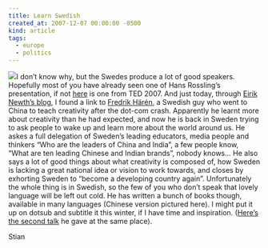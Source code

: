 ```yaml
---
title: Learn Swedish
created_at: 2007-12-07 00:00:00 -0500
kind: article
tags:
  - europe
  - politics
---
```


![](http://images.amazon.cn/m/md_bkbk621244.jpg)I don’t know why, but
the Swedes produce a lot of good speakers. Hopefully most of you have
already seen one of Hans Rossling’s presentation, if not
[here](http://www.ted.com/index.php/talks/view/id/140) is one from TED
2007. And just today, through [Eirik Newth’s
blog](http://newth.net/eirik/2007/12/07/vet-du-hvem-som-leder-india-og-kina/),
I found a link to [Fredrik Härén](http://interesting.org/), a Swedish
guy who went to China to teach creativity after the dot-com crash.
Apparently he learnt more about creativity than he had expected, and now
he is back in Sweden trying to ask people to wake up and learn more
about the world around us. He askes a full delegation of Sweden’s
leading educators, media people and thinkers “Who are the leaders of
China and India”, a few people know, “What are ten leading Chinese and
Indian brands”, nobody knows… He also says a lot of good things about
what creativity is composed of, how Sweden is lacking a great national
idea or vision to work towards, and closes by exhorting Sweden to
“become a developing country again”. Unfortunately the whole thing is in
Swedish, so the few of you who don’t speak that lovely language will be
left out cold. He has written a bunch of books though, available in many
languages (Chinese version pictured here). I might put it up on dotsub
and subtitle it this winter, if I have time and inspiration. ([Here’s
the second talk](http://youtube.com/watch?v=t210BTHEcLU) he gave at the
same place).

Stian
